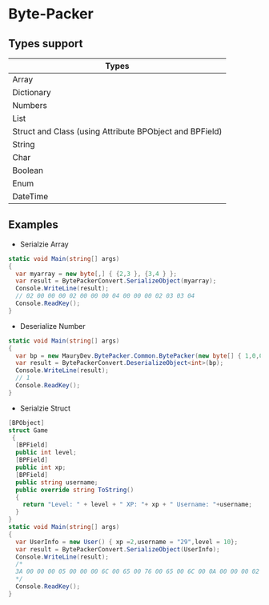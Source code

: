 # Byte-Packer

## Types support

| Types |
| ------------------- |
| Array |
| Dictionary |
| Numbers |
| List |
| Struct and Class (using Attribute BPObject and BPField) |
| String |
| Char |
| Boolean |
| Enum |
| DateTime |

## Examples

- Serialzie Array
```cs
static void Main(string[] args)
{
  var myarray = new byte[,] { {2,3 }, {3,4 } };
  var result = BytePackerConvert.SerializeObject(myarray);
  Console.WriteLine(result);
  // 02 00 00 00 02 00 00 00 04 00 00 00 02 03 03 04
  Console.ReadKey();
}
```

- Deserialize Number
```cs
static void Main(string[] args)
{
  var bp = new MauryDev.BytePacker.Common.BytePacker(new byte[] { 1,0,0,0});
  var result = BytePackerConvert.DeserializeObject<int>(bp);
  Console.WriteLine(result);
  // 1
  Console.ReadKey();
}
```
- Serialzie Struct
```cs
[BPObject]
struct Game
 {
  [BPField]
  public int level;
  [BPField]
  public int xp;
  [BPField]
  public string username;
  public override string ToString()
  {
    return "Level: " + level + " XP: "+ xp + " Username: "+username;
  }
}
static void Main(string[] args)
{
  var UserInfo = new User() { xp =2,username = "29",level = 10};
  var result = BytePackerConvert.SerializeObject(UserInfo);
  Console.WriteLine(result);
  /*
  3A 00 00 00 05 00 00 00 6C 00 65 00 76 00 65 00 6C 00 0A 00 00 00 02 00 00 00 78 00 70 00 02 00 00 00 08 00 00 00 75 00 73 00 65 00 72 00 6E 00 61 00 6D 00 65 00 02 00 00 00 32 00 39 00
  */
  Console.ReadKey();
}
```
